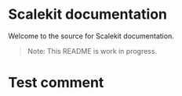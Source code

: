 # Scalekit documentation

Welcome to the source for Scalekit documentation.

> Note: This README is work in progress.

# Test comment
